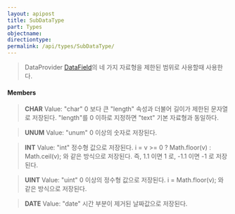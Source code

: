 ```yaml
---
layout: apipost
title: SubDataType
part: Types
objectname: 
directiontype: 
permalink: /api/types/SubDataType/
---
```



> DataProvider [DataField](/api/types/)의 네 가지 자료형을 제한된 범위로 사용할때 사용한다.

#### Members

> **CHAR**
> Value: "char"
> 0 보다 큰 "length" 속성과 더불어 길이가 제한된 문자열로 저장된다. "length"를 0 이하로 지정하면 "text" 기본 자료형과 동일하다.

> **UNUM**
> Value: "unum"
> 0 이상의 숫자로 저장된다.

> **INT**
> Value: "int"
> 정수형 값으로 저장된다. i = v >= 0 ? Math.floor(v) : Math.ceil(v); 와 같은 방식으로 저장된다. 즉, 1.1 이면 1 로, -1.1 이면 -1 로 저장된다.

> **UINT**
> Value: "uint"
> 0 이상의 정수형 값으로 저장된다. i = Math.floor(v); 와 같은 방식으로 저장된다.

> **DATE**
> Value: "date"
> 시간 부분이 제거된 날짜값으로 저장된다.
